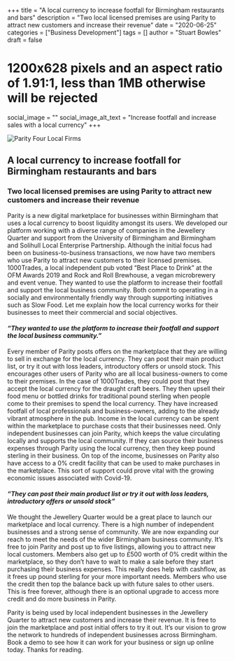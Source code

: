 +++
title = "A local currency to increase footfall for Birmingham restaurants and bars"
description = "Two local licensed premises are using Parity to attract new customers and increase their revenue"
date = "2020-06-25"
categories = ["Business Development"]
tags = []
author = "Stuart Bowles"
draft = false
# 1200x628 pixels and an aspect ratio of 1.91:1, less than 1MB otherwise will be rejected
social_image = ""
social_image_alt_text = "Increase footfall and increase sales with a local currency"
+++

![Parity Four Local Firms](parity-four-local-firms.jpg)

## A local currency to increase footfall for Birmingham restaurants and bars

### Two local licensed premises are using Parity to attract new customers and increase their revenue

Parity is a new digital marketplace for businesses within Birmingham that uses a local currency to boost liquidity amongst its users. We developed our platform working with a diverse range of companies in the Jewellery Quarter and support from the University of Birmingham and Birmingham and Solihull Local Enterprise Partnership. Although the initial focus had been on business-to-business transactions, we now have two members who use Parity to attract new customers to their licensed premises. 
1000Trades, a local independent pub voted “Best Place to Drink” at the OFM Awards 2019 and Rock and Roll Brewhouse, a vegan microbrewery and event venue. They wanted to use the platform to increase their footfall and support the local business community. Both commit to operating in a socially and environmentally friendly way through supporting initiatives such as Slow Food. Let me explain how the local currency works for their businesses to meet their commercial and social objectives.

#### _“They wanted to use the platform to increase their footfall and support the local business community.”_

Every member of Parity posts offers on the marketplace that they are willing to sell in exchange for the local currency. They can post their main product list, or try it out with loss leaders, introductory offers or unsold stock. This encourages other users of Parity who are all local business-owners to come to their premises. In the case of 1000Trades, they could post that they accept the local currency for the draught craft beers. They then upsell their food menu or bottled drinks for traditional pound sterling when people come to their premises to spend the local currency. They have increased footfall of local professionals and business-owners, adding to the already vibrant atmosphere in the pub. 
Income in the local currency can be spent within the marketplace to purchase costs that their businesses need. Only independent businesses can join Parity, which keeps the value circulating locally and supports the local community. If they can source their business expenses through Parity using the local currency, then they keep pound sterling in their business. On top of the income, businesses on Parity also have access to a 0% credit facility that can be used to make purchases in the marketplace. This sort of support could prove vital with the growing economic issues associated with Covid-19. 

#### _“They can post their main product list or try it out with loss leaders, introductory offers or unsold stock”_

We thought the Jewellery Quarter would be a great place to launch our marketplace and local currency. There is a high number of independent businesses and a strong sense of community. We are now expanding our reach to meet the needs of the wider Birmingham business community. It’s free to join Parity and post up to five listings, allowing you to attract new local customers. Members also get up to £500 worth of 0% credit within the marketplace, so they don’t have to wait to make a sale before they start purchasing their business expenses. This really does help with cashflow, as it frees up pound sterling for your more important needs. Members who use the credit then top the balance back up with future sales to other users. This is free forever, although there is an optional upgrade to access more credit and do more business in Parity.

Parity is being used by local independent businesses in the Jewellery Quarter to attract new customers and increase their revenue. It is free to join the marketplace and post initial offers to try it out. It’s our vision to grow the network to hundreds of independent businesses across Birmingham. Book a demo to see how it can work for your business or sign up online today. Thanks for reading.
